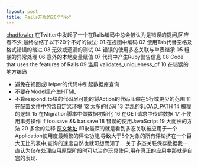 ```yaml
---
layout: post
title: Rails开发的20个"No"
---
```


<a href="http://www.chadfowler.com">chadfowler</a> 在Twitter中发起了一个在Rails编码中总会被认为是错误的提问,回应者不少,最终总结了以下20个不好的做法:
01 在视图中编码
02 使用Tab代替空格及格式错误的缩进
03 无效或遗漏的测试
04 错误的使用多态关联与单表继承
05 粗暴的异常处理<!--more-->
06 意外的本地变量赋值
07 代码中产生Ruby警告信息
08 Code that uses the features of Rails
09 滥用 validates_uniqueness_of
10 在错误的地方编码
  * 避免在视图或Helper的代码中引起数据库查询
  * 不要在Model里产生HTML
  * 不算respond_to块的代码尽可能的将Action的代码压缩在5行或更少的范围
11 在配置文件中包含自定义环境
12 太多的代码
13 混乱的$LOAD_PATH
14 模糊的逻辑
15 在Migration脚本中做数据初始化
16 在GET请求中传递数据
17 不使用事务操作
  if foo.save && bar.save
18 错误的使用JavaScript
19 大而长的方法
20 多余的注释
<a href="http://www.chadfowler.com/2009/4/1/20-rails-development-no-no-s">原文地址</a>
印象最深的就是看到多态关联被应用于一个Application使用度最频繁的评论功能,导致大于5个对象的所有评论挤在一个巨大无比的表中,查询的速度自然也就可想而知了...
关于多态关联保存数据我一直认为仅在处理应用原型阶段时可以当作玩具使用,用在真正的应用中那就是自宫的表现.
